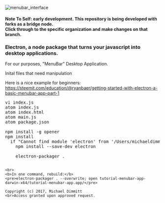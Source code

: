 ![menubar_interface](https://user-images.githubusercontent.com/11463275/29501256-41e46114-85f5-11e7-9876-108172bef118.png)

#### Note To Self: early development. This repository is being developed with forks as a bridge node. <br>Click through to the specific organization and make changes on that branch.
### Electron, a node package that turns your javascript into desktop applications.
For our purposes, "MenuBar" Desktop Application.

Inital files that need manipulation

Here is a nice example for beginners: https://steemit.com/education/@ryanbaer/getting-started-with-electron-a-basic-menubar-app-part-1
<pre>
vi index.js
atom index.js
atom index.html
atom main.js
atom package.json

npm install -g opener
npm install
  if "Cannot find module 'electron' from '/Users/michaeldimmitt/js_menubar_attempt'"
    npm install --save-dev electron

    electron-packager .
    </pre>
    <br>
    <b>In one command, rebuild:</b>
    <pre>electron-packager . --overwrite; open tutorial-menubar-app-darwin-x64/tutorial-menubar-app.app/</pre>

    Copyright (c) 2017, Michael Dimmitt
    <br>Access granted upon approved request. 

